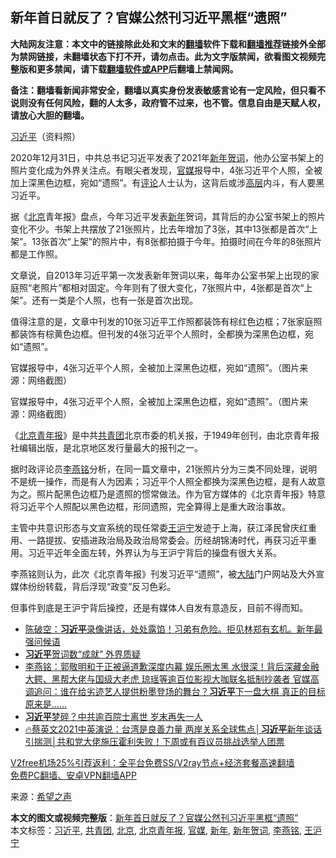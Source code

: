  <h2>新年首日就反了？官媒公然刊习近平黑框“遗照”</h2> <p class="notice"><b>大陆网友注意：本文中的链接除此处和文末的<a href="https://github.com/bannedbook/fanqiang" >翻墙</a>软件下载和<a href="https://github.com/killgcd/justmysocks/blob/master/README.md">翻墙推荐</a>链接外全部为禁网链接，未翻墙状态下打不开，请勿点击。此为文字版禁闻，欲看图文视频完整版和更多禁闻，请下载<a href="https://github.com/bannedbook/fanqiang">翻墙软件或APP</a>后翻墙上禁闻网。</p><p>备注：翻墙看新闻非常安全，翻墙以真实身份发表敏感言论有一定风险，但只看不说则没有任何风险，翻的人太多，政府管不过来，也不管。信息自由是天赋人权，请放心大胆的翻墙。</b></p>  <div class="entry"> <p id="conimg"><a href="https://www.bannedbook.org/bnews/tag/%e4%b9%a0%e8%bf%91%e5%b9%b3/" class="st_tag internal_tag" rel="tag" title="标签 习近平 下的日志">习近平</a>（资料照）</p> <p>2020年12月31日，中共总书记习近平发表了2021年<a href="https://www.bannedbook.org/bnews/tag/%E6%96%B0%E5%B9%B4%E8%B4%BA%E8%AF%8D/" class="st_tag internal_tag" rel="tag" title="标签 新年贺词 下的日志">新年贺词</a>，他办公室书架上的照片变化成为外界关注点。有眼尖者发现，<a href="https://www.bannedbook.org/bnews/tag/%E5%AE%98%E5%AA%92/" class="st_tag internal_tag" rel="tag" title="标签 官媒 下的日志">官媒</a>报导中，4张习近平个人照，全被加上深黑色边框，宛如“遗照”。有<span class='wp_keywordlink_affiliate'><a href="https://www.bannedbook.org/bnews/comments/" title="新闻评论" target="_blank">评论</a></span>人士认为，这背后或涉<span class='wp_keywordlink_affiliate'><a href="https://www.bannedbook.org/bnews/ccpdope/" title="中共高层内幕" target="_blank">高层</a></span>内斗，有人要黑习近平。</p> <p>据《<a href="https://www.bannedbook.org/bnews/tag/%e5%8c%97%e4%ba%ac/" class="st_tag internal_tag" rel="tag" title="标签 北京 下的日志">北京</a>青年报》盘点，今年习近平发表<a href="https://www.bannedbook.org/bnews/tag/%E6%96%B0%E5%B9%B4/" class="st_tag internal_tag" rel="tag" title="标签 新年 下的日志">新年</a>贺词，其背后的办公室书架上的照片变化不少。书架上共摆放了21张照片，比去年增加了3张，其中13张都是首次“上架”。13张首次“上架”的照片中，有8张都拍摄于今年。拍摄时间在今年的8张照片都是工作照。</p> <p>文章说，自2013年习近平第一次发表新年贺词以来，每年办公室书架上出现的家庭照“老照片”都相对固定。今年则有了很大变化，7张照片中，4张都是首次“上架”。还有一类是个人照，也有一张是首次出现。</p>  <p>值得注意的是，文章中刊发的10张习近平工作照都装饰有棕红色边框；7张家庭照都装饰有棕黄色边框。但刊发的4张习近平个人照时，全都换为深黑色边框，宛如“遗照”。</p> <p>官媒报导中，4张习近平个人照，全被加上深黑色边框，宛如“遗照”。（图片来源：网络截图）</p> <p>官媒报导中，4张习近平个人照，全被加上深黑色边框，宛如“遗照”。（图片来源：网络截图）</p> <p>《<a href="https://www.bannedbook.org/bnews/tag/%E5%8C%97%E4%BA%AC%E9%9D%92%E5%B9%B4%E6%8A%A5/" class="st_tag internal_tag" rel="tag" title="标签 北京青年报 下的日志">北京青年报</a>》是中共<a href="https://www.bannedbook.org/bnews/tag/%e5%85%b1%e9%9d%92%e5%9b%a2/" class="st_tag internal_tag" rel="tag" title="标签 共青团 下的日志">共青团</a>北京市委的机关报，于1949年创刊，由北京青年报社编辑出版，是北京地区发行量最大的报刊之一。</p>  <p>据时政评论员<a href="https://www.bannedbook.org/bnews/tag/%e6%9d%8e%e7%87%95%e9%93%ad/" class="st_tag internal_tag" rel="tag" title="标签 李燕铭 下的日志">李燕铭</a>分析，在同一篇文章中，21张照片分为三类不同处理，说明不是统一操作，而是有人为因素；习近平个人照全都换为深黑色边框，是有人故意为之。照片配黑色边框乃是遗照的惯常做法。作为官方媒体的《北京青年报》特意将习近平个人照配以黑色边框，形同遗照，完全算得上是重大政治事故。</p> <p>主管中共意识形态与文宣系统的现任常委<a href="https://www.bannedbook.org/bnews/tag/%e7%8e%8b%e6%b2%aa%e5%ae%81/" class="st_tag internal_tag" rel="tag" title="标签 王沪宁 下的日志">王沪宁</a>发迹于上海，获江泽民曾庆红重用、一路提拔、安插进政治局及政治局常委会。历经胡锦涛时代，再获习近平重用。习近平近年全面左转，外界认为与王沪宁背后的操盘有很大关系。</p> <p>李燕铭则认为，此次《北京青年报》刊发习近平“遗照”，被<span class='wp_keywordlink_affiliate'><a href="https://www.bannedbook.org/" title="大陆" target="_blank">大陆</a></span>门户网站及大外宣媒体纷纷转载，背后浮现“政变”反习色彩。</p> <p>但事件到底是王沪宁背后操控，还是有媒体人自发有意造反，目前不得而知。</p>  <ul class='op-related-articles' title='相关阅读'> <li><a href='https://www.bannedbook.org/bnews/cbnews/20210101/1459212.html' target='_blank'>陈破空：<b>习近平</b>录像讲话，处处露馅！习弟有危险。拒见林郑有玄机。新年最强问候语</a></li> <li><a href='https://www.bannedbook.org/bnews/cbnews/20210101/1459195.html' target='_blank'><b>习近平</b>贺词数“成就” 外界质疑</a></li> <li><a href='https://www.bannedbook.org/bnews/comments/20210101/1459071.html' target='_blank'>李燕铭：郭敬明和于正被逼道歉深度内幕 娱乐圈太黑 水很深！背后深藏金融大鳄、黑帮大佬与国级大老虎 琼瑶等逾百位影视大咖联名抵制抄袭者 官媒高调追问：谁在给劣迹艺人提供粉墨登场的舞台？<b>习近平</b>下一盘大棋 真正的目标原来是……</a></li> <li><a href='https://www.bannedbook.org/bnews/cnnews/20210101/1459048.html' target='_blank'><b>习近平</b>梦碎？中共逾百院士离世 岁末再失一人</a></li> <li><a href='https://www.bannedbook.org/bnews/bannedvideo/20210101/1459035.html' target='_blank'>🔥蔡英文2021中英演说：台湾是良善力量 两岸关系全球焦点│<b>习近平</b>新年谈话引揣测│共和党大佬施压霍利失败！下周或有百议员挑战选举人团票</a></li> </ul> <p class="texttj"> <a href="https://www.bannedbook.org/forum23/topic22702.html" target="_blank">V2free机场25%引荐返利：全平台免费SS/V2ray节点+经济套餐高速翻墙</a><br/> <a href="https://github.com/bannedbook/fanqiang/wiki/%E7%A6%81%E9%97%BB%E7%BD%91%E5%AE%89%E5%8D%93%E7%BF%BB%E5%A2%99%E6%96%B0%E9%97%BBAPP" target="_blank">免费PC翻墙、安卓VPN翻墙APP</a></p><p> 来源：<span class='wp_keywordlink_affiliate'><a href="https://www.soundofhope.org" title="希望之声" target="_blank">希望之声</a></span> </p><a name='sharetosocial'></a>       <div><b>本文的图文或视频完整版</b>：<a href='https://www.bannedbook.org/bnews/cbnews/20210101/1459229.html'>新年首日就反了？官媒公然刊习近平黑框“遗照”</a></div>  </div><!--END ENTRY--> <div class="postfooter"> <div>本文标签：<a href="https://www.bannedbook.org/bnews/tag/%e4%b9%a0%e8%bf%91%e5%b9%b3/" rel="tag">习近平</a>, <a href="https://www.bannedbook.org/bnews/tag/%e5%85%b1%e9%9d%92%e5%9b%a2/" rel="tag">共青团</a>, <a href="https://www.bannedbook.org/bnews/tag/%e5%8c%97%e4%ba%ac/" rel="tag">北京</a>, <a href="https://www.bannedbook.org/bnews/tag/%E5%8C%97%E4%BA%AC%E9%9D%92%E5%B9%B4%E6%8A%A5/" rel="tag">北京青年报</a>, <a href="https://www.bannedbook.org/bnews/tag/%E5%AE%98%E5%AA%92/" rel="tag">官媒</a>, <a href="https://www.bannedbook.org/bnews/tag/%E6%96%B0%E5%B9%B4/" rel="tag">新年</a>, <a href="https://www.bannedbook.org/bnews/tag/%E6%96%B0%E5%B9%B4%E8%B4%BA%E8%AF%8D/" rel="tag">新年贺词</a>, <a href="https://www.bannedbook.org/bnews/tag/%e6%9d%8e%e7%87%95%e9%93%ad/" rel="tag">李燕铭</a>, <a href="https://www.bannedbook.org/bnews/tag/%e7%8e%8b%e6%b2%aa%e5%ae%81/" rel="tag">王沪宁</a></div>  </div><!--END POSTFOOTER--> 